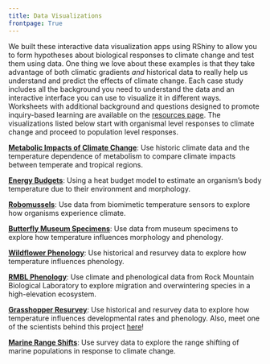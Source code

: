```yaml
---
title: Data Visualizations
frontpage: True
---
```


We built these interactive data visualization apps using RShiny to allow you to form hypotheses about biological responses to climate change and test them using data. One thing we love about these examples is that they take advantage of both climatic gradients <em>and</em> historical data to really help us understand and predict the effects of climate change. Each case study includes all the background you need to understand the data and an interactive interface you can use to visualize it in different ways. Worksheets with additional background and questions designed to promote inquiry-based learning are available on the [resources page](#resources). The visualizations listed below start with organismal level responses to climate change and proceed to population level responses. 

<p><b><a href="https://insectphenology.ml/Climate-Change-Metabolism/" target="_blank">Metabolic Impacts of Climate Change</a></b>: Use historic climate data and the temperature dependence of metabolism to compare climate impacts between temperate and tropical regions.</p>

<p><b><a href="https://huckley.shinyapps.io/RShiny_ButterflyAdvanced/" target="_blank">Energy Budgets</a></b>: Using a heat budget model to estimate an organism’s body temperature due to their environment and morphology.</p>

<p><b><a href="https://huckley.shinyapps.io/ClimateBiology/" target="_blank">Robomussels</a></b>: Use data from biomimetic temperature sensors to explore how organisms experience climate.</p>

<p><b><a href="https://huckley.shinyapps.io/butterflies/" target="_blank">Butterfly Museum Specimens</a></b>: Use data from museum specimens to explore how temperature influences morphology and phenology.</p>

<p><b><a href="https://huckley.shinyapps.io/PlantPhenology/" target="_blank">Wildflower Phenology</a></b>: Use historical and resurvey data to explore how temperature influences phenology. </p>

<p><b><a href="https://huckley.shinyapps.io/RShiny_RMBL-phenology/" target="_blank">RMBL Phenology</a></b>: Use climate and phenological data from Rock Mountain Biological Laboratory to explore migration and overwintering species in a high-elevation ecosystem.</p>

<p><b><a href="https://huckley.shinyapps.io/grasshoppers/" target="_blank">Grasshopper Resurvey</a></b>: Use historical and resurvey data to explore how temperature influences developmental rates and phenology. Also, meet one of the scientists behind this project <a href="https://trench-ed.github.io/#cesar" target="_blank">here</a>!</p>

<p><b><a href="https://huckley.shinyapps.io/RShiny_RangeShifts/" target="_blank">Marine Range Shifts</a></b>: Use survey data to explore the range shifting of marine populations in response to climate change.</p>
